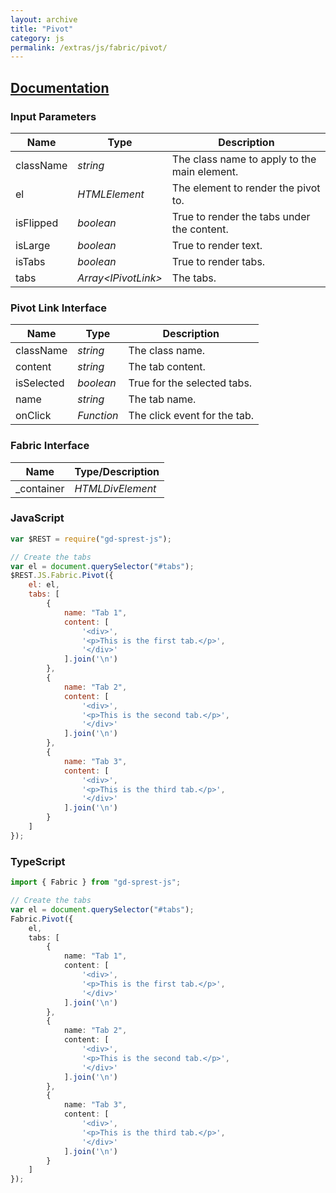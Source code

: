 ```yaml
---
layout: archive
title: "Pivot"
category: js
permalink: /extras/js/fabric/pivot/
---
```

## [Documentation](https://dev.office.com/fabric-js/Components/Pivot/Pivot.html)

### Input Parameters

| Name | Type | Description |
| --- | --- | --- |
| className | _string_ | The class name to apply to the main element. |
| el | _HTMLElement_ | The element to render the pivot to. |
| isFlipped | _boolean_ | True to render the tabs under the content. |
| isLarge | _boolean_ | True to render text. |
| isTabs | _boolean_ | True to render tabs. |
| tabs | _Array&lt;IPivotLink&gt;_ | The tabs. |

### Pivot Link Interface

| Name | Type | Description |
| --- | --- | --- |
| className | _string_ | The class name. |
| content | _string_ | The tab content. |
| isSelected | _boolean_ | True for the selected tabs. |
| name | _string_ | The tab name. |
| onClick | _Function_ | The click event for the tab. |

### Fabric Interface

| Name | Type/Description |
| --- | --- |
| \_container | _HTMLDivElement_ |

### JavaScript

```js
var $REST = require("gd-sprest-js");

// Create the tabs
var el = document.querySelector("#tabs");
$REST.JS.Fabric.Pivot({
    el: el,
    tabs: [
        {
            name: "Tab 1",
            content: [
                '<div>',
                '<p>This is the first tab.</p>',
                '</div>'
            ].join('\n')
        },
        {
            name: "Tab 2",
            content: [
                '<div>',
                '<p>This is the second tab.</p>',
                '</div>'
            ].join('\n')
        },
        {
            name: "Tab 3",
            content: [
                '<div>',
                '<p>This is the third tab.</p>',
                '</div>'
            ].join('\n')
        }
    ]
});
```

### TypeScript

```ts
import { Fabric } from "gd-sprest-js";

// Create the tabs
var el = document.querySelector("#tabs");
Fabric.Pivot({
    el,
    tabs: [
        {
            name: "Tab 1",
            content: [
                '<div>',
                '<p>This is the first tab.</p>',
                '</div>'
            ].join('\n')
        },
        {
            name: "Tab 2",
            content: [
                '<div>',
                '<p>This is the second tab.</p>',
                '</div>'
            ].join('\n')
        },
        {
            name: "Tab 3",
            content: [
                '<div>',
                '<p>This is the third tab.</p>',
                '</div>'
            ].join('\n')
        }
    ]
});
```